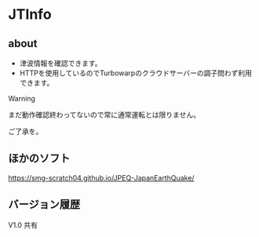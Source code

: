 # JTInfo
## about
- 津波情報を確認できます。
- HTTPを使用しているのでTurbowarpのクラウドサーバーの調子問わず利用できます。

> [!WARNING]
> まだ動作確認終わってないので常に通常運転とは限りません。
>
> ご了承を。

## ほかのソフト

https://smg-scratch04.github.io/JPEQ-JapanEarthQuake/

## バージョン履歴
V1.0 共有
